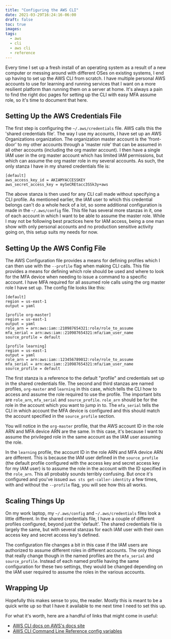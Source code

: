 ```yaml
---
title: "Configuring the AWS CLI"
date: 2021-03-29T16:24:16-06:00
draft: false
toc: true
images:
tags:
  - aws
  - cli
  - aws cli
  - reference
---
```


Every time I set up a fresh install of an operating system as a result of a new computer or messing around with different OSes on existing systems, I end up having to set up the AWS CLI from scratch. I have multiple personal AWS accounts to use for learning and running services that I want on a more resilient platform than running them on a server at home. It's always a pain to find the right doc pages for setting up the CLI with easy MFA assume role, so it's time to document that here.

## Setting Up the AWS Credentials File
The first step is configuring the `~/.aws/credentials` file. AWS calls this the 'shared credentials file'. The way I use my accounts, I have set up an AWS Organizations organization. The organization master account is the 'front-door' to my other accounts through a 'master role' that can be assumed in all other accounts (including the org master account). I then have a single IAM user in the org master account which has limited IAM permissions, but which can assume the org master role in my several accounts. As such, the only stanza I have in my shared credentials file is:

    [default]
    aws_access_key_id = AKIAMYACCESSKEY
    aws_secret_access_key = mySeCREtacc3SSk3y+aws

The above stanza is then used for any CLI call made without specifying a CLI profile. As mentioned earlier, the IAM user to which this credential belongs can't do a whole heck of a lot, so some additional configuration is made in the `~/.aws/config` file. This file has several more stanzas in it, one of each account in which I want to be able to assume the master role. While I may not be following best practices here for IAM access, being a one man show with only personal accounts and no production sensitive activity going on, this setup suits my needs for now.

## Setting Up the AWS Config File
The AWS Configuration file provides a means for defining profiles which I can then use with the `--profile` flag when making CLI calls. This file provides a means for defining which role should be used and where to look for the MFA device when needing to issue a command to a specific account. I have MFA required for all assumed role calls using the org master role I have set up. The config file looks like this:

    [default]
    region = us-east-1
    output = yaml

    [profile org-master]
    region = us-east-1
    output = yaml
    role_arn = arn:aws:iam::210987654321:role/role_to_assume
    mfa_serial = arn:aws:iam::210987654321:mfa/iam_user_name
    source_profile = default

    [profile learning]
    region = us-east-1
    output = yaml
    role_arn = arn:aws:iam::123456789012:role/role_to_assume
    mfa_serial = arn:aws:iam::210987654321:mfa/iam_user_name
    source_profile = default

The first stanza is a reference to the default "profile" and credentials set up in the shared credentials file. The second and third stanzas are named profiles, `org-master` and `learning` in this case, which tells the CLI how to access and assume the role required to use the profile. The important bits are `role_arn`, `mfa_serial` and `source_profile`. `role_arn` should be for the role in the account which you want to jump in to. The `mfa_serial` tells the CLI in which account the MFA device is configured and this should match the account specified in the `source_profile` section.

You will notice in the `org-master` profile, that the AWS account ID in the role ARN and MFA device ARN are the same. In this case, it's because I want to assume the privileged role in the same account as the IAM user assuming the role.

In the `learning` profile, the account ID in the role ARN and MFA device ARN are different. This is because the IAM user defined in the `source_profile` (the default profile configured with the access key and secret access key for my IAM user) is to assume the role in the account with the ID specified in the `role_arn`. This all probably sounds terribly confusing. But once it's configured and you've issued `aws sts get-caller-identity` a few times, with and without the `--profile` flag, you will see how this all works.

## Scaling Things Up
On my work laptop, my `~/.aws/config` and `~/.aws/credentials` files look a little different. In the shared credentials file, I have a couple of different profiles configured, beyond just the 'default'. The shared credentials file is largely the same, but with several stanzas for each IAM user with their own access key and secret access key's defined.

The configuration file changes a bit in this case if the IAM users are authorized to assume different roles in different accounts. The only things that really change though in the named profiles are the `mfa_serial` and `source_profile`. Instead of each named profile having the same configuration for these two settings, they would be changed depending on the IAM user required to assume the roles in the various accounts.

## Wrapping Up
Hopefully this makes sense to you, the reader. Mostly this is meant to be a quick write up so that I have it available to me next time I need to set this up.

For what it's worth, here are a handful of links that might come in useful:

- [AWS CLI docs on AWS's docs site](https://docs.aws.amazon.com/cli/latest/userguide/cli-chap-configure.html)
- [AWS CLI Command Line Reference config variables](https://awscli.amazonaws.com/v2/documentation/api/latest/topic/config-vars.html)